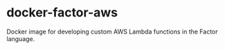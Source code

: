 # docker-factor-aws
Docker image for developing custom AWS Lambda functions in the Factor language.

